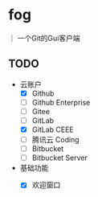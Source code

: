 # fog
｜ 一个Git的Gui客户端

## TODO
* 云账户  
    - [x] Github
    - [ ] Github Enterprise
    - [ ] Gitee
    - [ ] GitLab
    - [x] GitLab CEEE
    - [ ] 腾讯云 Coding
    - [ ] Bitbucket
    - [ ] Bitbucket Server

* 基础功能
    - [x] 欢迎窗口

    